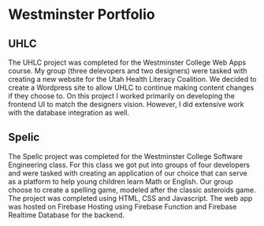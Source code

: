 # Westminster Portfolio

## UHLC
The UHLC project was completed for the Westminster College Web Apps course. My group (three delevopers and two designers) were tasked with creating a new website for the Utah Health Literacy Coalition. We decided to create a Wordpress site to allow UHLC to continue making content changes if they choose to. On this project I worked primarily on developing the frontend UI to match the designers vision. However, I did extensive work with the database integration as well.

## Spelic
The Spelic project was completed for the Westminster College Software Engineering class. For this class we got put into groups of four developers and were tasked with creating an application of our choice that can serve as a platform to help young children learn Math or English. Our group choose to create a spelling game, modeled after the classic asteroids game. The project was completed using HTML, CSS and Javascript. The web app was hosted on Firebase Hosting using Firebase Function and Firebase Realtime Database for the backend. 
